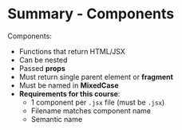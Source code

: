 # Summary - Components

Components:
  - Functions that return HTML/JSX
  - Can be nested
  - Passed **props**
  - Must return single parent element or **fragment**
  - Must be named in **MixedCase**
  - **Requirements for this course**:
    - 1 component per `.jsx` file (must be `.jsx`)
    - Filename matches component name 
    - Semantic name
 
